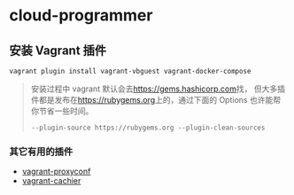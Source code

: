 # cloud-programmer

## 安装 Vagrant 插件

```shell
vagrant plugin install vagrant-vbguest vagrant-docker-compose       
```

> 安装过程中 vagrant 默认会去<https://gems.hashicorp.com>找， 但大多插件都是发布在<https://rubygems.org>上的，通过下面的 Options 也许能帮你节省一些时间。
>
> `--plugin-source https://rubygems.org --plugin-clean-sources` 

### 其它有用的插件

- [vagrant-proxyconf](https://github.com/tmatilai/vagrant-proxyconf) 
- [vagrant-cachier](https://github.com/fgrehm/vagrant-cachier)
